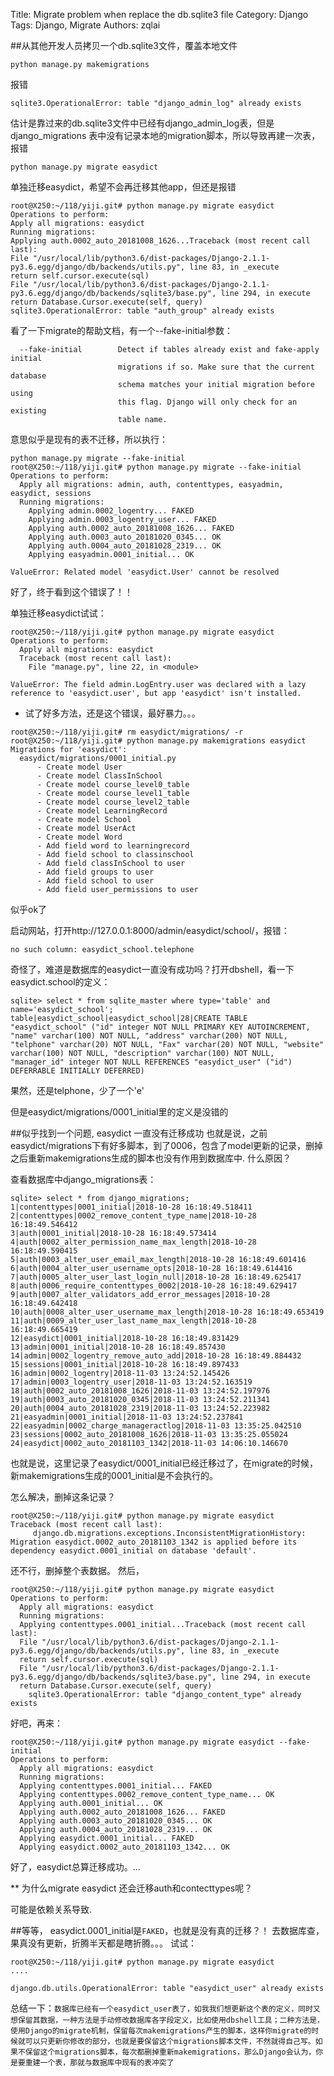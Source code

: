 Title: Migrate problem when replace the db.sqlite3 file
Category: Django
Tags: Django, Migrate
Authors: zqlai


##从其他开发人员拷贝一个db.sqlite3文件，覆盖本地文件
```
python manage.py makemigrations
```
报错
```
sqlite3.OperationalError: table "django_admin_log" already exists

```
估计是靠过来的db.sqlite3文件中已经有django_admin_log表，但是django_migrations 表中没有记录本地的migration脚本，所以导致再建一次表，报错

```
python manage.py migrate easydict
```

单独迁移easydict，希望不会再迁移其他app，但还是报错
```
root@X250:~/118/yiji.git# python manage.py migrate easydict
Operations to perform:
Apply all migrations: easydict
Running migrations:
Applying auth.0002_auto_20181008_1626...Traceback (most recent call last):
File "/usr/local/lib/python3.6/dist-packages/Django-2.1.1-py3.6.egg/django/db/backends/utils.py", line 83, in _execute
return self.cursor.execute(sql)
File "/usr/local/lib/python3.6/dist-packages/Django-2.1.1-py3.6.egg/django/db/backends/sqlite3/base.py", line 294, in execute
return Database.Cursor.execute(self, query)
sqlite3.OperationalError: table "auth_group" already exists
```

看了一下migrate的帮助文档，有一个--fake-initial参数：
```
  --fake-initial        Detect if tables already exist and fake-apply initial
                        migrations if so. Make sure that the current database
                        schema matches your initial migration before using
                        this flag. Django will only check for an existing
                        table name.

```

意思似乎是现有的表不迁移，所以执行：
```
python manage.py migrate --fake-initial
root@X250:~/118/yiji.git# python manage.py migrate --fake-initial
Operations to perform:
  Apply all migrations: admin, auth, contenttypes, easyadmin, easydict, sessions
  Running migrations:
    Applying admin.0002_logentry... FAKED
    Applying admin.0003_logentry_user... FAKED
    Applying auth.0002_auto_20181008_1626... FAKED
    Applying auth.0003_auto_20181020_0345... OK
    Applying auth.0004_auto_20181028_2319... OK
    Applying easyadmin.0001_initial... OK

ValueError: Related model 'easydict.User' cannot be resolved

```
好了，终于看到这个错误了！！

单独迁移easydict试试：

```
root@X250:~/118/yiji.git# python manage.py migrate easydict
Operations to perform:
  Apply all migrations: easydict
  Traceback (most recent call last):
    File "manage.py", line 22, in <module>

ValueError: The field admin.LogEntry.user was declared with a lazy reference to 'easydict.user', but app 'easydict' isn't installed.
```

* 试了好多方法，还是这个错误，最好暴力。。。
```
root@X250:~/118/yiji.git# rm easydict/migrations/ -r
root@X250:~/118/yiji.git# python manage.py makemigrations easydict 
Migrations for 'easydict':
  easydict/migrations/0001_initial.py
      - Create model User
      - Create model ClassInSchool
      - Create model course_level0_table
      - Create model course_level1_table
      - Create model course_level2_table
      - Create model LearningRecord
      - Create model School
      - Create model UserAct
      - Create model Word
      - Add field word to learningrecord
      - Add field school to classinschool
      - Add field classInSchool to user
      - Add field groups to user
      - Add field school to user
      - Add field user_permissions to user
```

似乎ok了

启动网站，打开http://127.0.0.1:8000/admin/easydict/school/，报错：
```
no such column: easydict_school.telephone
```

奇怪了，难道是数据库的easydict一直没有成功吗？打开dbshell，看一下easydict.school的定义：
```
sqlite> select * from sqlite_master where type='table' and name='easydict_school';
table|easydict_school|easydict_school|28|CREATE TABLE "easydict_school" ("id" integer NOT NULL PRIMARY KEY AUTOINCREMENT, "name" varchar(100) NOT NULL, "address" varchar(200) NOT NULL, "telphone" varchar(20) NOT NULL, "Fax" varchar(20) NOT NULL, "website" varchar(100) NOT NULL, "description" varchar(100) NOT NULL, "manager_id" integer NOT NULL REFERENCES "easydict_user" ("id") DEFERRABLE INITIALLY DEFERRED)
```
果然，还是telphone，少了一个'e'

但是easydict/migrations/0001_initial里的定义是没错的

##似乎找到一个问题, easydict 一直没有迁移成功
也就是说，之前easydict/migrations下有好多脚本，到了0006，包含了model更新的记录，删掉之后重新makemigrations生成的脚本也没有作用到数据库中.
什么原因？

查看数据库中django_migrations表：
```
sqlite> select * from django_migrations;
1|contenttypes|0001_initial|2018-10-28 16:18:49.518411
2|contenttypes|0002_remove_content_type_name|2018-10-28 16:18:49.546412
3|auth|0001_initial|2018-10-28 16:18:49.573414
4|auth|0002_alter_permission_name_max_length|2018-10-28 16:18:49.590415
5|auth|0003_alter_user_email_max_length|2018-10-28 16:18:49.601416
6|auth|0004_alter_user_username_opts|2018-10-28 16:18:49.614416
7|auth|0005_alter_user_last_login_null|2018-10-28 16:18:49.625417
8|auth|0006_require_contenttypes_0002|2018-10-28 16:18:49.629417
9|auth|0007_alter_validators_add_error_messages|2018-10-28 16:18:49.642418
10|auth|0008_alter_user_username_max_length|2018-10-28 16:18:49.653419
11|auth|0009_alter_user_last_name_max_length|2018-10-28 16:18:49.665419
12|easydict|0001_initial|2018-10-28 16:18:49.831429
13|admin|0001_initial|2018-10-28 16:18:49.857430
14|admin|0002_logentry_remove_auto_add|2018-10-28 16:18:49.884432
15|sessions|0001_initial|2018-10-28 16:18:49.897433
16|admin|0002_logentry|2018-11-03 13:24:52.145426
17|admin|0003_logentry_user|2018-11-03 13:24:52.163519
18|auth|0002_auto_20181008_1626|2018-11-03 13:24:52.197976
19|auth|0003_auto_20181020_0345|2018-11-03 13:24:52.211341
20|auth|0004_auto_20181028_2319|2018-11-03 13:24:52.223982
21|easyadmin|0001_initial|2018-11-03 13:24:52.237841
22|easyadmin|0002_charge_manageractlog|2018-11-03 13:35:25.042510
23|sessions|0002_auto_20181008_1626|2018-11-03 13:35:25.055024
24|easydict|0002_auto_20181103_1342|2018-11-03 14:06:10.146670

```
也就是说，这里记录了easydict/0001_initial已经迁移过了，在migrate的时候，新makemigrations生成的0001_initial是不会执行的。

怎么解决，删掉这条记录？
```
root@X250:~/118/yiji.git# python manage.py migrate easydict
Traceback (most recent call last):
     django.db.migrations.exceptions.InconsistentMigrationHistory: Migration easydict.0002_auto_20181103_1342 is applied before its dependency easydict.0001_initial on database 'default'.
```
还不行，删掉整个表数据。
然后，
```
root@X250:~/118/yiji.git# python manage.py migrate easydict
Operations to perform:
  Apply all migrations: easydict
  Running migrations:
  Applying contenttypes.0001_initial...Traceback (most recent call last):
  File "/usr/local/lib/python3.6/dist-packages/Django-2.1.1-py3.6.egg/django/db/backends/utils.py", line 83, in _execute
  return self.cursor.execute(sql)
  File "/usr/local/lib/python3.6/dist-packages/Django-2.1.1-py3.6.egg/django/db/backends/sqlite3/base.py", line 294, in execute
  return Database.Cursor.execute(self, query)
    sqlite3.OperationalError: table "django_content_type" already exists

```

好吧，再来：
```
root@X250:~/118/yiji.git# python manage.py migrate easydict --fake-initial
Operations to perform:
  Apply all migrations: easydict
  Running migrations:
  Applying contenttypes.0001_initial... FAKED
  Applying contenttypes.0002_remove_content_type_name... OK
  Applying auth.0001_initial... OK
  Applying auth.0002_auto_20181008_1626... FAKED
  Applying auth.0003_auto_20181020_0345... OK
  Applying auth.0004_auto_20181028_2319... OK
  Applying easydict.0001_initial... FAKED
  Applying easydict.0002_auto_20181103_1342... OK

```

好了，easydict总算迁移成功。...


** 为什么migrate easydict 还会迁移auth和contecttypes呢？

可能是依赖关系导致.


##等等， easydict.0001_initial是`FAKED`，也就是没有真的迁移？！
去数据库查，果真没有更新，折腾半天都是瞎折腾。。。
试试：
```
root@X250:~/118/yiji.git# python manage.py migrate easydict
....

django.db.utils.OperationalError: table "easydict_user" already exists

```
总结一下：`数据库已经有一个easydict_user表了，如我我们想更新这个表的定义，同时又想保留其数据，一种方法是手动修改数据库各字段定义，比如使用dbshell工具；二种方法是，使用Django的migrate机制，保留每次makemigrations产生的脚本，这样你migrate的时候就可以只更新你修改的部分，也就是要保留这个migrations脚本文件，不然就得自己写。如果不保留这个migrations脚本，每次都删掉重新makemigrations，那么Django会认为，你是要重建一个表，那就与数据库中现有的表冲突了`



